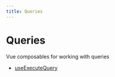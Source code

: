 ```yaml
---
title: Queries
---
```


# Queries

Vue composables for working with queries

- [useExecuteQuery](function.useExecuteQuery.md)

